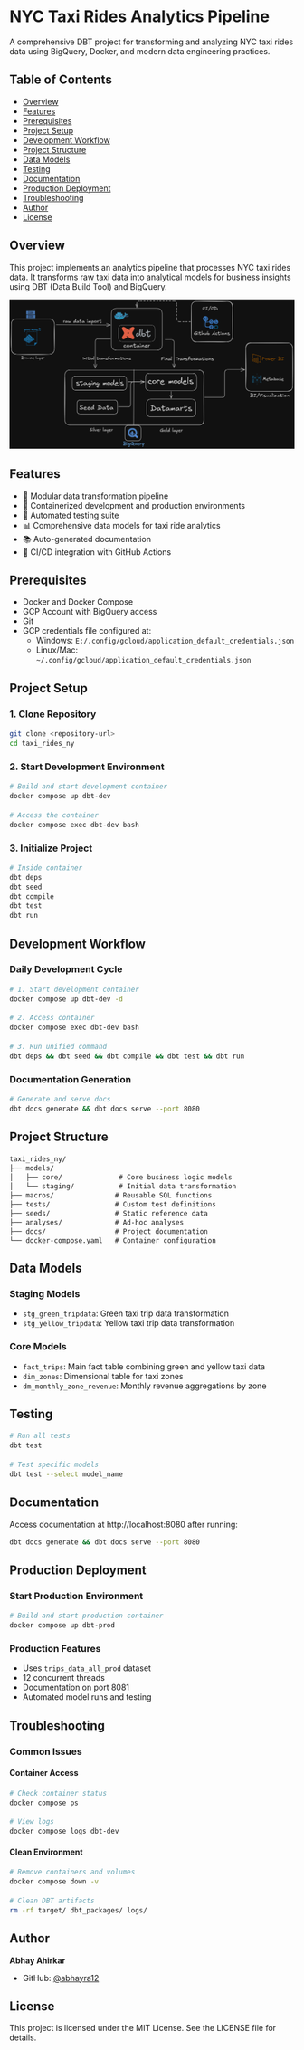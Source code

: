 # NYC Taxi Rides Analytics Pipeline

A comprehensive DBT project for transforming and analyzing NYC taxi rides data using BigQuery, Docker, and modern data engineering practices.

## Table of Contents
- [Overview](#overview)
- [Features](#features)
- [Prerequisites](#prerequisites)
- [Project Setup](#project-setup)
- [Development Workflow](#development-workflow)
- [Project Structure](#project-structure)
- [Data Models](#data-models)
- [Testing](#testing)
- [Documentation](#documentation)
- [Production Deployment](#production-deployment)
- [Troubleshooting](#troubleshooting)
- [Author](#author)
- [License](#license)

## Overview

This project implements an analytics pipeline that processes NYC taxi rides data. It transforms raw taxi data into analytical models for business insights using DBT (Data Build Tool) and BigQuery.

![Architecture Diagram](proj_archi.png)

## Features
- 🔄 Modular data transformation pipeline
- 🐳 Containerized development and production environments
- 🧪 Automated testing suite
- 📊 Comprehensive data models for taxi ride analytics
- 📚 Auto-generated documentation
- 🔄 CI/CD integration with GitHub Actions

## Prerequisites
- Docker and Docker Compose
- GCP Account with BigQuery access
- Git
- GCP credentials file configured at:
  - Windows: `E:/.config/gcloud/application_default_credentials.json`
  - Linux/Mac: `~/.config/gcloud/application_default_credentials.json`

## Project Setup

### 1. Clone Repository
```bash
git clone <repository-url>
cd taxi_rides_ny
```

### 2. Start Development Environment
```bash
# Build and start development container
docker compose up dbt-dev

# Access the container
docker compose exec dbt-dev bash
```

### 3. Initialize Project
```bash
# Inside container
dbt deps
dbt seed
dbt compile
dbt test
dbt run
```

## Development Workflow

### Daily Development Cycle
```bash
# 1. Start development container
docker compose up dbt-dev -d

# 2. Access container
docker compose exec dbt-dev bash

# 3. Run unified command
dbt deps && dbt seed && dbt compile && dbt test && dbt run
```

### Documentation Generation
```bash
# Generate and serve docs
dbt docs generate && dbt docs serve --port 8080
```

## Project Structure
```
taxi_rides_ny/
├── models/
│   ├── core/              # Core business logic models
│   └── staging/           # Initial data transformation
├── macros/               # Reusable SQL functions
├── tests/                # Custom test definitions
├── seeds/                # Static reference data
├── analyses/             # Ad-hoc analyses
├── docs/                 # Project documentation
└── docker-compose.yaml   # Container configuration
```

## Data Models

### Staging Models
- `stg_green_tripdata`: Green taxi trip data transformation
- `stg_yellow_tripdata`: Yellow taxi trip data transformation

### Core Models
- `fact_trips`: Main fact table combining green and yellow taxi data
- `dim_zones`: Dimensional table for taxi zones
- `dm_monthly_zone_revenue`: Monthly revenue aggregations by zone

## Testing
```bash
# Run all tests
dbt test

# Test specific models
dbt test --select model_name
```

## Documentation
Access documentation at http://localhost:8080 after running:
```bash
dbt docs generate && dbt docs serve --port 8080
```

## Production Deployment

### Start Production Environment
```bash
# Build and start production container
docker compose up dbt-prod
```

### Production Features
- Uses `trips_data_all_prod` dataset
- 12 concurrent threads
- Documentation on port 8081
- Automated model runs and testing

## Troubleshooting

### Common Issues

#### Container Access
```bash
# Check container status
docker compose ps

# View logs
docker compose logs dbt-dev
```

#### Clean Environment
```bash
# Remove containers and volumes
docker compose down -v

# Clean DBT artifacts
rm -rf target/ dbt_packages/ logs/
```

## Author
**Abhay Ahirkar**
- GitHub: [@abhayra12](https://github.com/abhayra12)

## License
This project is licensed under the MIT License. See the LICENSE file for details.
